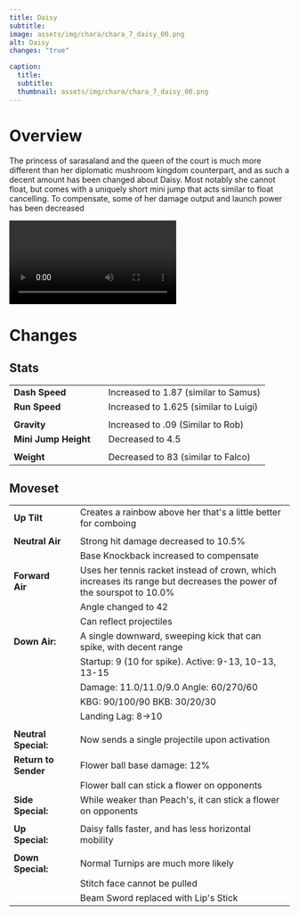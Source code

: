 ```yaml
---
title: Daisy
subtitle: 
image: assets/img/chara/chara_7_daisy_00.png
alt: Daisy
changes: "true"

caption:
  title:
  subtitle: 
  thumbnail: assets/img/chara/chara_7_daisy_00.png
---
```


# Overview 

The princess of sarasaland and the queen of the court is much more different than her diplomatic mushroom kingdom counterpart, and as such a decent amount has been changed about Daisy. Most notably she cannot float, but comes with a uniquely short mini jump that acts similar to float cancelling. To compensate, some of her damage output and launch power has been decreased

<video src=assets/img/videos/daisy_demo.mp4 controls="controls" style="max-width: 730px;">
</video>

# Changes

## Stats

| |  |  |
| :----------- | :-----: | ----------- |
| **Dash Speed** | | Increased to 1.87 (similar to Samus)  |
| **Run Speed** | | Increased to 1.625 (similar to Luigi)  |
|  | |  |
| **Gravity** | |Increased to .09 (Similar to Rob)  |
| **Mini Jump Height** | |Decreased to 4.5  |
|  | |  |
| **Weight** | | Decreased to 83 (similar to Falco)  |


## Moveset

| |  |  |
| :----------- | :-----: | ----------- |
| **Up Tilt** | | Creates a rainbow above her that's a little better for comboing |
|  |  |  |
| **Neutral Air** | | Strong hit damage decreased to 10.5% |
|  |  | Base Knockback increased to compensate  |
| **Forward Air** | | Uses her tennis racket instead of crown, which increases its range but decreases the power of the sourspot to 10.0% |
|  |  | Angle changed to 42  |
|  |  | Can reflect projectiles |
| **Down Air:** | | A single downward, sweeping kick that can spike, with decent range |
| | | Startup: 9 (10 for spike). Active: 9-13, 10-13, 13-15 |
| | | Damage: 11.0/11.0/9.0 Angle: 60/270/60 |
| | | KBG: 90/100/90 BKB: 30/20/30 |
| | | Landing Lag: 8->10 |
| | | |
| **Neutral Special:** | | Now sends a single projectile upon activation |
| **Return to Sender** | | Flower ball base damage: 12% |
| | | Flower ball can stick a flower on opponents |
| **Side Special:** | | While weaker than Peach's, it can stick a flower on opponents |
| | | |
| **Up Special:** | | Daisy falls faster, and has less horizontal mobility |
| | | |
| **Down Special:** | | Normal Turnips are much more likely |
| | | Stitch face cannot be pulled |
| | | Beam Sword replaced with Lip's Stick |
